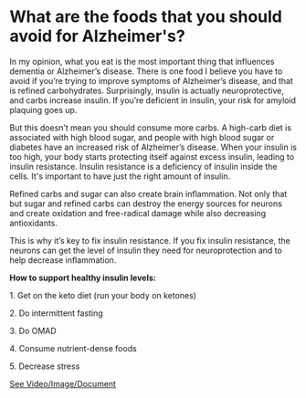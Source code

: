 # What are the foods that you should avoid for Alzheimer's?

In my opinion, what you eat is the most important thing that influences dementia or Alzheimer’s disease. There is one food I believe you have to avoid if you’re trying to improve symptoms of Alzheimer’s disease, and that is refined carbohydrates. Surprisingly, insulin is actually neuroprotective, and carbs increase insulin. If you’re deficient in insulin, your risk for amyloid plaquing goes up.

But this doesn’t mean you should consume more carbs. A high-carb diet is associated with high blood sugar, and people with high blood sugar or diabetes have an increased risk of Alzheimer’s disease. When your insulin is too high, your body starts protecting itself against excess insulin, leading to insulin resistance. Insulin resistance is a deficiency of insulin inside the cells. It's important to have just the right amount of insulin.

Refined carbs and sugar can also create brain inflammation. Not only that but sugar and refined carbs can destroy the energy sources for neurons and create oxidation and free-radical damage while also decreasing antioxidants.

This is why it’s key to fix insulin resistance. If you fix insulin resistance, the neurons can get the level of insulin they need for neuroprotection and to help decrease inflammation.

**How to support healthy insulin levels:**

1\. Get on the keto diet (run your body on ketones)

2\. Do intermittent fasting

3\. Do OMAD

4\. Consume nutrient-dense foods

5\. Decrease stress

 [See Video/Image/Document](https://hls-player.drberg.com/asset?path=migrated-assets/fixed-jan-9th-decreasing-alzheimers)